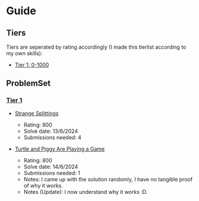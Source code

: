 # Guide

## Tiers

Tiers are seperated by rating accordingly (I made this tierlist according to my own skills):

- [Tier 1: 0-1000](https://github.com/Nouredeen/codeforces?tab=readme-ov-file#tier-1)

## ProblemSet

### [Tier 1](https://github.com/Nouredeen/codeforces/blob/main/src/main/java/Tier1/Solutions.java)

- [Strange Splittings](https://codeforces.com/problemset/problem/1984/A)
    - Rating: 800
    - Solve date: 13/6/2024
    - Submissions needed: 4

- [Turtle and Piggy Are Playing a Game](https://codeforces.com/problemset/problem/1981/A)
  - Rating: 800
  - Solve date: 14/6/2024
  - Submissions needed: 1
  - Notes: I came up with the solution randomly, I have no tangible proof of why it works.
  - Notes (Update): I now understand why it works :D.

